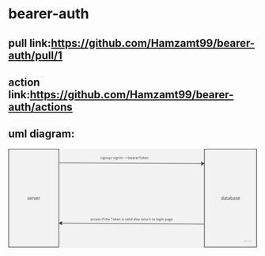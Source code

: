 # bearer-auth

## pull link:https://github.com/Hamzamt99/bearer-auth/pull/1

## action link:https://github.com/Hamzamt99/bearer-auth/actions

## uml diagram:
![uml](./src/assets/uml.jpg)
